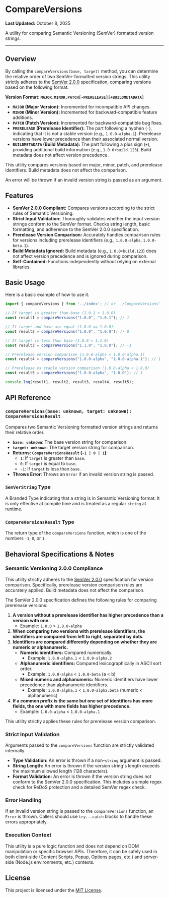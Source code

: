 # CompareVersions

**Last Updated:** October 8, 2025

A utility for comparing Semantic Versioning (SemVer) formatted version strings.

---

## Overview

By calling the `compareVersions(base, target)` method, you can determine the relative order of two SemVer-formatted version strings. This utility strictly adheres to the [SemVer 2.0.0](https://semver.org/) specification, comparing versions based on the following format.

**Version Format: `MAJOR.MINOR.PATCH[-PRERELEASE][+BUILDMETADATA]`**

*   **`MAJOR` (Major Version):** Incremented for incompatible API changes.
*   **`MINOR` (Minor Version):** Incremented for backward-compatible feature additions.
*   **`PATCH` (Patch Version):** Incremented for backward-compatible bug fixes.
*   **`PRERELEASE` (Prerelease Identifier):** The part following a hyphen (`-`), indicating that it is not a stable version (e.g., `1.0.0-alpha.1`). Prerelease versions have lower precedence than their associated normal version.
*   **`BUILDMETADATA` (Build Metadata):** The part following a plus sign (`+`), providing additional build information (e.g., `1.0.0+build.123`). Build metadata does not affect version precedence.

This utility compares versions based on major, minor, patch, and prerelease identifiers. Build metadata does not affect the comparison.

An error will be thrown if an invalid version string is passed as an argument.

## Features

- **SemVer 2.0.0 Compliant:** Compares versions according to the strict rules of Semantic Versioning.
- **Strict Input Validation:** Thoroughly validates whether the input version strings conform to the SemVer format. Checks string length, basic formatting, and adherence to the SemVer 2.0.0 specification.
- **Prerelease Version Comparison:** Accurately handles comparison rules for versions including prerelease identifiers (e.g., `1.0.0-alpha`, `1.0.0-beta.1`).
- **Build Metadata Ignored:** Build metadata (e.g., `1.0.0+build.123`) does not affect version precedence and is ignored during comparison.
- **Self-Contained:** Functions independently without relying on external libraries.

## Basic Usage

Here is a basic example of how to use it.

```typescript
import { compareVersions } from '../index'; // or './CompareVersions'

// If target is greater than base (1.0.1 > 1.0.0)
const result1 = compareVersions("1.0.0", "1.0.1"); // 1

// If target and base are equal (1.0.0 == 1.0.0)
const result2 = compareVersions("1.0.0", "1.0.0"); // 0

// If target is less than base (1.0.0 < 1.1.0)
const result3 = compareVersions("1.1.0", "1.0.0"); // -1

// Prerelease version comparison (1.0.0-alpha < 1.0.0-alpha.1)
const result4 = compareVersions("1.0.0-alpha", "1.0.0-alpha.1"); // 1

// Prerelease vs stable version comparison (1.0.0-alpha < 1.0.0)
const result5 = compareVersions("1.0.0-alpha", "1.0.0"); // 1

console.log(result1, result2, result3, result4, result5);
```

## API Reference

### `compareVersions(base: unknown, target: unknown): CompareVersionsResult`

Compares two Semantic Versioning formatted version strings and returns their relative order.

- **`base: unknown`**: The base version string for comparison.
- **`target: unknown`**: The target version string for comparison.
- **Returns: `CompareVersionsResult` (`-1 | 0 | 1`)**:
    - `1`: If `target` is greater than `base`.
    - `0`: If `target` is equal to `base`.
    - `-1`: If `target` is less than `base`.
- **Throws Error**: Throws an `Error` if an invalid version string is passed.

### `SemVerString` Type

A Branded Type indicating that a string is in Semantic Versioning format. It is only effective at compile time and is treated as a regular `string` at runtime.

### `CompareVersionsResult` Type

The return type of the `compareVersions` function, which is one of the numbers `-1`, `0`, or `1`.

## Behavioral Specifications & Notes

### Semantic Versioning 2.0.0 Compliance

This utility strictly adheres to the [SemVer 2.0.0](https://semver.org/) specification for version comparison. Specifically, prerelease version comparison rules are accurately applied. Build metadata does not affect the comparison.

The SemVer 2.0.0 specification defines the following rules for comparing prerelease versions:

1.  **A version without a prerelease identifier has higher precedence than a version with one.**
    *   Example: `1.0.0` > `1.0.0-alpha`
2.  **When comparing two versions with prerelease identifiers, the identifiers are compared from left to right, separated by dots.**
3.  **Identifiers are compared differently depending on whether they are numeric or alphanumeric.**
    *   **Numeric identifiers:** Compared numerically.
        *   Example: `1.0.0-alpha.1` < `1.0.0-alpha.2`
    *   **Alphanumeric identifiers:** Compared lexicographically in ASCII sort order.
        *   Example: `1.0.0-alpha` < `1.0.0-beta` (a < b)
    *   **Mixed numeric and alphanumeric:** Numeric identifiers have lower precedence than alphanumeric identifiers.
        *   Example: `1.0.0-alpha.1` < `1.0.0-alpha.beta` (numeric < alphanumeric)
4.  **If a common prefix is the same but one set of identifiers has more fields, the one with more fields has higher precedence.**
    *   Example: `1.0.0-alpha` < `1.0.0-alpha.1`

This utility strictly applies these rules for prerelease version comparison.

### Strict Input Validation

Arguments passed to the `compareVersions` function are strictly validated internally.
- **Type Validation:** An error is thrown if a non-`string` argument is passed.
- **String Length:** An error is thrown if the version string's length exceeds the maximum allowed length (128 characters).
- **Format Validation:** An error is thrown if the version string does not conform to the SemVer 2.0.0 specification. This includes a simple regex check for ReDoS protection and a detailed SemVer regex check.

### Error Handling

If an invalid version string is passed to the `compareVersions` function, an `Error` is thrown. Callers should use `try...catch` blocks to handle these errors appropriately.

### Execution Context

This utility is a pure logic function and does not depend on DOM manipulation or specific browser APIs. Therefore, it can be safely used in both client-side (Content Scripts, Popup, Options pages, etc.) and server-side (Node.js environments, etc.) contexts.

## License

This project is licensed under the [MIT License](../../../../../../LICENSE.md).

